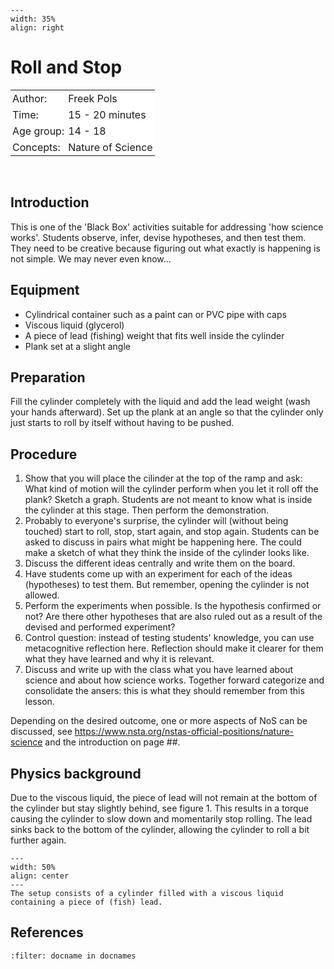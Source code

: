 ```{figure} ../../figures/busy.png
---
width: 35%
align: right
```

# Roll and Stop

<table style="width: 100%; border-collapse: collapse; border: none;">
    <tr style="background-color: white;"> 
        <td style="text-align: left; padding: 3px; border: none;">Author:</td>
        <td style="text-align: left; padding: 3px; border: none;">Freek Pols</td>
    </tr>
    <tr style="background-color: white;">
        <td style="text-align: left; padding: 3px; border: none;">Time:</td>
        <td style="text-align: left; padding: 3px; border: none;">15 - 20 minutes</td>
    </tr>
    <tr style="background-color: white;">
        <td style="text-align: left; padding: 3px; border: none;">Age group:</td>
        <td style="text-align: left; padding: 3px; border: none;">14 - 18</td>
    </tr>
    <tr style="background-color: white;">
        <td style="text-align: left; padding: 3px; border: none;">Concepts:</td>
        <td style="text-align: left; padding: 3px; border: none;">Nature of Science</td>
    </tr>
</table><br>

## Introduction
This is one of the 'Black Box' activities suitable for addressing 'how science works'. Students observe, infer, devise hypotheses, and then test them. They need to be creative because figuring out what exactly is happening is not simple. We may never even know...

## Equipment
* Cylindrical container such as a paint can or PVC pipe with caps
* Viscous liquid (glycerol)
* A piece of lead (fishing) weight that fits well inside the cylinder
* Plank set at a slight angle

## Preparation
Fill the cylinder completely with the liquid and add the lead weight (wash your hands afterward). Set up the plank at an angle so that the cylinder only just starts to roll by itself without having to be pushed.

## Procedure
1. Show that you will place the cilinder at the top of the ramp and ask: What kind of motion will the cylinder perform when you let it roll off the plank? Sketch a graph. Students are not meant to know what is inside the cylinder at this stage. Then perform the demonstration.
2. Probably to everyone's surprise, the cylinder will (without being touched) start to roll, stop, start again, and stop again. Students can be asked to discuss in pairs what might be happening here. The could make a sketch of what they think the inside of the cylinder looks like.
3. Discuss the different ideas centrally and write them on the board.
4. Have students come up with an experiment for each of the ideas (hypotheses) to test them. But remember, opening the cylinder is not allowed.
5. Perform the experiments when possible. Is the hypothesis confirmed or not? Are there other hypotheses that are also ruled out as a result of the devised and performed experiment?
6. Control question: instead of testing students' knowledge, you can use metacognitive reflection here. Reflection should make it clearer for them what they have learned and why it is relevant.
7. Discuss and write up with the class what you have learned about science and about how science works. Together forward categorize and consolidate the ansers: this is what they should remember from this lesson.


Depending on the desired outcome, one or more aspects of NoS can be discussed, see https://www.nsta.org/nstas-official-positions/nature-science and the introduction on page ##.


## Physics background
Due to the viscous liquid, the piece of lead will not remain at the bottom of the cylinder but stay slightly behind, see figure 1. This results in a torque causing the cylinder to slow down and momentarily stop rolling. The lead sinks back to the bottom of the cylinder, allowing the cylinder to roll a bit further again.

```{figure} demo72_figure1.jpg
---
width: 50%
align: center
---
The setup consists of a cylinder filled with a viscous liquid containing a piece of (fish) lead.
```

## References
```{bibliography}
:filter: docname in docnames
```
